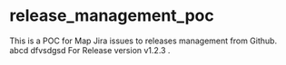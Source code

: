 # release_management_poc
This is a POC for Map Jira issues to releases management from Github.
abcd
dfvsdgsd
For Release version v1.2.3 . 
